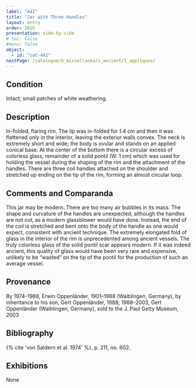 ```yaml
---
label: "441"
title: "Jar with Three Handles"
layout: entry
order: 2025
presentation: side-by-side
# toc: false
#menu: false 
object:
  - id: "cat-441"
nextPage: /catalogue/b_miscellanea/i_ancient/1_appliques/
---
```


## Condition

Intact; small patches of white weathering.

## Description

In-folded, flaring rim. The lip was in-folded for 1.4 cm and then it was flattened only in the interior, leaving the exterior walls convex. The neck is extremely short and wide; the body is ovular and stands on an applied conical base. At the center of the bottom there is a circular excess of colorless glass, remainder of a solid pontil (W. 1 cm) which was used for holding the vessel during the shaping of the rim and the attachment of the handles. There are three coil handles attached on the shoulder and stretched up ending on the tip of the rim, forming an almost circular loop.

## Comments and Comparanda

This jar may be modern. There are too many air bubbles in its mass. The shape and curvature of the handles are unexpected, although the handles are not cut, as a modern glassblower would have done. Instead, the end of the coil is stretched and bent onto the body of the handle as one would expect, consistent with ancient technique. The extremely elongated fold of glass in the interior of the rim is unprecedented among ancient vessels. The truly colorless glass of the solid pontil scar appears modern. If it was indeed ancient, this quality of glass would have been very rare and expensive, unlikely to be “wasted” on the tip of the pontil for the production of such an average vessel.

## Provenance

By 1974–1988, Erwin Oppenländer, 1901–1988 (Waiblingen, Germany), by inheritance to his son, Gert Oppenländer, 1988; 1988–2003, Gert Oppenländer (Waiblingen, Germany), sold to the J. Paul Getty Museum, 2003

## Bibliography

{% cite 'von Saldern et al. 1974' %}, p. 211, no. 602.

## Exhibitions

None